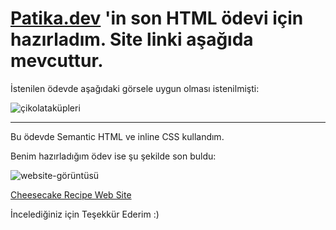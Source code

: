 # [Patika.dev](https://www.patika.dev) 'in son HTML ödevi için hazırladım. Site linki aşağıda mevcuttur.

İstenilen ödevde aşağıdaki görsele uygun olması istenilmişti:

![çikolataküpleri](https://user-images.githubusercontent.com/76450122/151608260-4ee7e7ef-7b33-44d5-b7fa-5fd088c5d032.png)

---

Bu ödevde Semantic HTML ve inline CSS kullandım.

Benim hazırladığım ödev ise şu şekilde son buldu:

![website-görüntüsü](https://user-images.githubusercontent.com/76450122/151608626-b9d0ca1d-419d-4100-b43b-c2758634bfca.png)

[Cheesecake Recipe Web Site](https://enqinsel-cheesecakerecipe.netlify.app)

İncelediğiniz için Teşekkür Ederim :)
